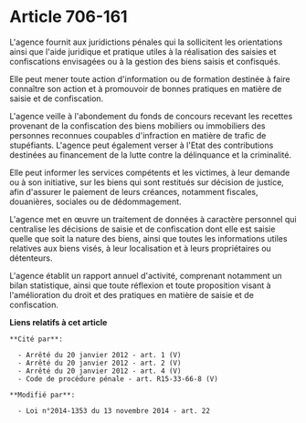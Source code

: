 # Article 706-161

L'agence fournit aux juridictions pénales qui la sollicitent les orientations ainsi que l'aide juridique et pratique utiles à
la réalisation des saisies et confiscations envisagées ou à la gestion des biens saisis et confisqués. 

Elle peut mener toute action d'information ou de formation destinée à faire connaître son action et à promouvoir de bonnes
pratiques en matière de saisie et de confiscation. 

L'agence veille à l'abondement du fonds de concours recevant les recettes provenant de la confiscation des biens mobiliers ou
immobiliers des personnes reconnues coupables d'infraction en matière de trafic de stupéfiants. L'agence peut également
verser à l'Etat des contributions destinées au financement de la lutte contre la délinquance et la criminalité. 

Elle peut informer les services compétents et les victimes, à leur demande ou à son initiative, sur les biens qui sont
restitués sur décision de justice, afin d'assurer le paiement de leurs créances, notamment fiscales, douanières, sociales ou
de dédommagement. 

L'agence met en œuvre un traitement de données à caractère personnel qui centralise les décisions de saisie et de
confiscation dont elle est saisie quelle que soit la nature des biens, ainsi que toutes les informations utiles relatives aux
biens visés, à leur localisation et à leurs propriétaires ou détenteurs. 

L'agence établit un rapport annuel d'activité, comprenant notamment un bilan statistique, ainsi que toute réflexion et toute
proposition visant à l'amélioration du droit et des pratiques en matière de saisie et de confiscation.

**Liens relatifs à cet article**

	**Cité par**:

	  - Arrêté du 20 janvier 2012 - art. 1 (V)
	  - Arrêté du 20 janvier 2012 - art. 2 (V)
	  - Arrêté du 20 janvier 2012 - art. 4 (V)
	  - Code de procédure pénale - art. R15-33-66-8 (V)

	**Modifié par**:

	  - Loi n°2014-1353 du 13 novembre 2014 - art. 22
